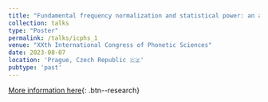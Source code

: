 ```yaml
---
title: "Fundamental frequency normalization and statistical power: an assessment of 15 normalizing techniques"
collection: talks
type: "Poster"
permalink: /talks/icphs_1
venue: "XXth International Congress of Phonetic Sciences"
date: 2023-08-07
location: 'Prague, Czech Republic 🇨🇿'
pubtype: 'past'
---
```


[More information here](https://www.icphs2023.org){: .btn--research}

